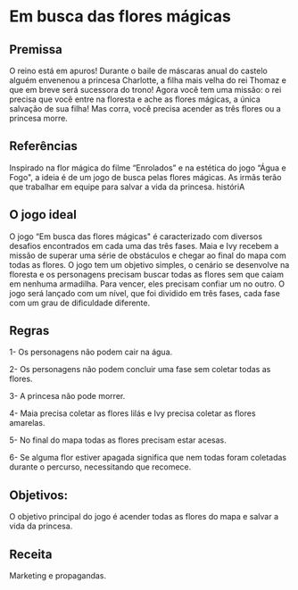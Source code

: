 # Em busca das flores mágicas

## Premissa
O reino está em apuros! Durante o baile de máscaras anual do castelo alguém envenenou a princesa Charlotte, a filha mais velha do rei Thomaz e que em breve será sucessora do trono! Agora você tem uma missão: o rei precisa que você entre na floresta e ache as flores mágicas, a única salvação de sua filha! Mas corra, você precisa acender as três flores ou a princesa morre.

## Referências
 Inspirado na flor mágica do filme “Enrolados” e na estética do jogo “Água e Fogo", a ideia é de um jogo de busca pelas flores mágicas. As irmãs terão que trabalhar em equipe para salvar a vida da princesa. históriA

 ## O jogo ideal
O jogo “Em busca das flores mágicas" é caracterizado com diversos desafios encontrados em cada uma das três fases. Maia e Ivy recebem a missão de superar uma série de obstáculos e chegar ao final do mapa com todas as flores. O jogo tem um objetivo simples, o cenário se desenvolve na floresta e os personagens precisam buscar todas as flores sem que caiam em nenhuma armadilha. Para vencer, eles precisam confiar um no outro. O jogo será lançado com um nível, que foi dividido em três fases, cada fase com um grau de dificuldade diferente. 

## Regras
 
1- Os personagens não podem cair na água.

2- Os personagens não podem concluir uma fase sem coletar todas as flores. 

3- A princesa não pode morrer. 

4-  Maia precisa coletar as flores lilás e Ivy precisa coletar as flores amarelas. 

5- No final do mapa todas as flores precisam estar acesas.

6- Se alguma flor estiver apagada significa que nem todas foram coletadas durante o percurso, necessitando que recomece.

## Objetivos:
O objetivo principal do jogo é acender todas as flores do mapa e salvar a vida da princesa.

## Receita
Marketing e propagandas. 





